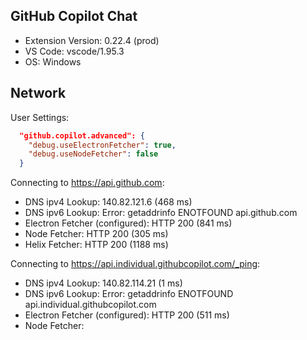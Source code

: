 ## GitHub Copilot Chat

- Extension Version: 0.22.4 (prod)
- VS Code: vscode/1.95.3
- OS: Windows

## Network

User Settings:
```json
  "github.copilot.advanced": {
    "debug.useElectronFetcher": true,
    "debug.useNodeFetcher": false
  }
```

Connecting to https://api.github.com:
- DNS ipv4 Lookup: 140.82.121.6 (468 ms)
- DNS ipv6 Lookup: Error: getaddrinfo ENOTFOUND api.github.com
- Electron Fetcher (configured): HTTP 200 (841 ms)
- Node Fetcher: HTTP 200 (305 ms)
- Helix Fetcher: HTTP 200 (1188 ms)

Connecting to https://api.individual.githubcopilot.com/_ping:
- DNS ipv4 Lookup: 140.82.114.21 (1 ms)
- DNS ipv6 Lookup: Error: getaddrinfo ENOTFOUND api.individual.githubcopilot.com
- Electron Fetcher (configured): HTTP 200 (511 ms)
- Node Fetcher: 